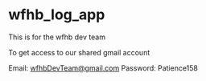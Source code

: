 wfhb_log_app
============

This is for the wfhb dev team

To get access to our shared gmail account 

Email: wfhbDevTeam@gmail.com
Password: Patience158


